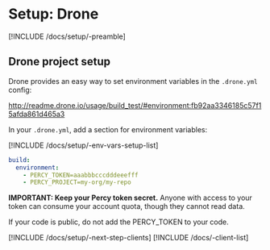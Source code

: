 # Setup: Drone

[!INCLUDE /docs/setup/-preamble]

## Drone project setup

Drone provides an easy way to set environment variables in the `.drone.yml` config:

http://readme.drone.io/usage/build_test/#environment:fb92aa3346185c57f15afda861d465a3

In your `.drone.yml`, add a section for environment variables:

[!INCLUDE /docs/setup/-env-vars-setup-list]

```yaml
build:
  environment:
    - PERCY_TOKEN=aaabbbcccdddeeefff
    - PERCY_PROJECT=my-org/my-repo
```

<div class="Alert Alert--warning">

**IMPORTANT: Keep your Percy token secret.** Anyone with access to your token can consume your account quota, though they cannot read data.

If your code is public, do not add the PERCY_TOKEN to your code.

</div>

[!INCLUDE /docs/setup/-next-step-clients]
[!INCLUDE /docs/-client-list]

